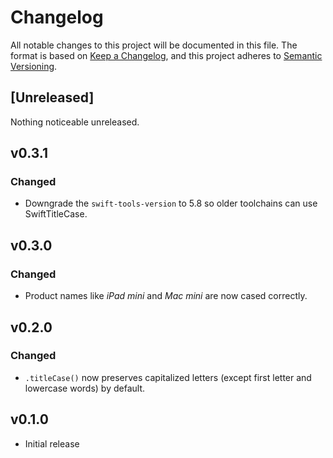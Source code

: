 # Changelog

All notable changes to this project will be documented in this file.
The format is based on [Keep a Changelog](https://keepachangelog.com),
and this project adheres to [Semantic Versioning](https://semver.or).

## [Unreleased]

Nothing noticeable unreleased.

## v0.3.1

### Changed

- Downgrade the `swift-tools-version` to 5.8 so older toolchains can use SwiftTitleCase.

## v0.3.0

### Changed

- Product names like _iPad mini_ and _Mac mini_ are now cased correctly.

## v0.2.0

### Changed

- `.titleCase()` now preserves capitalized letters (except first letter and lowercase words) by default.

## v0.1.0

- Initial release
